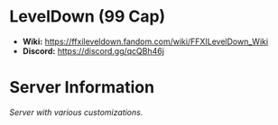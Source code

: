 # LevelDown (99 Cap)

  - **Wiki:** https://ffxileveldown.fandom.com/wiki/FFXILevelDown_Wiki
  - **Discord:** https://discord.gg/qcQBh46j

# Server Information

_Server with various customizations._
